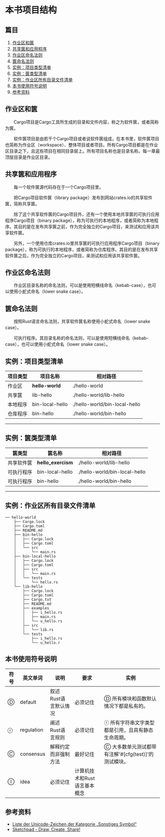 # 本书项目结构

## 篇目

1. [作业区和篋](#作业区和篋)
1. [共享篋和应用程序](#共享篋和应用程序)
1. [作业区命名法则](#作业区命名法则)
1. [篋命名法则](#篋命名法则)
1. [实例：项目类型清单](#实例项目类型清单)
1. [实例：篋类型清单](#实例篋类型清单)
1. [实例：作业区所有目录文件清单](#实例作业区所有目录文件清单)
1. [本书使用符号说明](#本书使用符号说明)
1. [参考资料](#参考资料)

## 作业区和篋

　　Cargo项目是Cargo工具所生成的目录和文件内容，称之为软件篋，或者简称为篋。

　　软件篋项目是由若干个Cargo项目或者说软件篋组成，在本书里，软件篋项目也简称为作业区（workspace）、整体项目或者项目。所有Cargo项目都是在作业区目录之下，且这些项目在相同目录层上。所有项目名称也是目录名称。每一章最顶层目录是作业区目录。

## 共享篋和应用程序

　　每一个软件篋源代码存在于一个Cargo项目里。

　　把Cargo项目软件篋（library package）发布到网站crates.io的共享软件篋，简称共享篋。

　　除了这个共享软件篋的Cargo项目外，还有一个使用本地共享篋的可执行应用程序Cargo项目（binary package），称为可执行的本地程序，或者简称为本地程序。其目的是在发布共享篋之前，作为完全独立的Cargo项目，来测试和应用该共享软件篋。

　　另外，一个使用仓库crates.io里共享篋的可执行应用程序Cargo项目（binary package），称为可执行的本地程序，或者简称为仓库程序。其目的是在发布共享软件篋之后，作为完全独立的Cargo项目，来测试和应用该共享软件篋。

## 作业区命名法则

　　作业区目录名称的命名法则，可以是使用短横线命名（kebab-case），也可以使用小蛇式命名（lower snake case）。

## 篋命名法则

　　按照Rust语言命名法则，共享软件篋名称使用小蛇式命名（lower snake case）。

　　可执行程序。其目录名称的命名法则，可以是使用短横线命名（kebab-case），也可以使用小蛇式命名（lower snake case）。

## 实例：项目类型清单

| 项目类型 | 项目名称 | 相对路径 |
|---|---|---|
| 作业区 | **hello-world** | ./hello-world |
| 共享篋 | lib-hello | ./hello-world/lib-hello |
| 本地程序 | bin-local-hello | ./hello-world/bin-local-hello |
| 仓库程序 | bin-hello | ./hello-world/bin-hello |

<hr/>

## 实例：篋类型清单

| 篋类型 | 篋名称 | 相对路径 |
|---|---|---|
| 共享软件篋 | **hello_exercism** | ./hello-world/lib-hello |
| 可执行程序 | bin-local-hello | ./hello-world/bin-local-hello |
| 可执行程序 | bin-hello | ./hello-world/bin-hello |

<hr/>

## 实例：作业区所有目录文件清单

```
── hello-world
    ├── Cargo.lock
    ├── Cargo.toml
    ├── README.md
    ├── bin-hello
    │   ├── Cargo.lock
    │   ├── Cargo.toml
    │   └── src
    │       └── main.rs
    ├── bin-local-hello
    │   ├── Cargo.lock
    │   ├── Cargo.toml
    │   ├── src
    │   │   └── main.rs
    │   └── tests
    │       └── hello.rs
    └── lib-hello
        ├── Cargo.lock
        ├── Cargo.toml
        ├── Cargo.txt
        ├── README.md
        ├── examples
        │   ├── i_hello.rs
        │   ├── main.rs
        │   └── u_hello.rs
        ├── src
        │   └── lib.rs
        └── tests
            ├── i_hello.rs
            └── u_hello.r
```

## 本书使用符号说明


| 符号 | 英文单词 | 说明 | 要求 | 实例 |
|---|---|---|---|---|
| Ⓓ | default | 叙述Rust语言默认情况 | 必须记住 | Ⓓ 所有模块和函数默认情况下都是私有的。 |
| ⓡ | regulation | 阐述Rust语言规则 | 必须记住 | ⓡ 所有字符串文字类型都是引用，且具有静态生命周期。 |
| Ⓒ | consensus	| 解释约定而非强制方法 | 最好记住 | Ⓒ 大多数单元测试都带有注解'#[cfg(test)]'的测试模块。 |
| Ⓘ | idea | 必须记住 | 计算机技术和Rust语言基本概念 | 

## 参考资料
- [Liste der Unicode-Zeichen der Kategorie „Sonstiges Symbol“](https://www.compart.com/de/unicode/category/So)
- [Sketchpad - Draw, Create, Share!](https://sketch.io/sketchpad/)